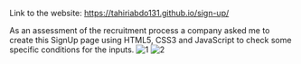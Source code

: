 Link to the website: https://tahiriabdo131.github.io/sign-up/

As an assessment of the recruitment process a company asked me to create this SignUp page using HTML5, CSS3 and JavaScript to check some specific conditions for the inputs. 
![1](https://user-images.githubusercontent.com/56969009/131222647-34a65396-d784-4287-ba00-8ee87afdda5b.PNG)
![2](https://user-images.githubusercontent.com/56969009/131222649-4e01e2ab-2419-4546-9a60-e63cb8c237a8.PNG)

